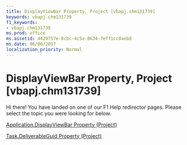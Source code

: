 ```yaml
---
title: DisplayViewBar Property, Project [vbapj.chm131739]
keywords: vbapj.chm131739
f1_keywords:
- vbapj.chm131739
ms.prod: office
ms.assetid: 4429757e-8cbc-4c5a-8634-7eff1cc0aeb8
ms.date: 06/08/2017
localization_priority: Normal
---
```



# DisplayViewBar Property, Project [vbapj.chm131739]

Hi there! You have landed on one of our F1 Help redirector pages. Please select the topic you were looking for below.

[Application.DisplayViewBar Property (Project)](http://msdn.microsoft.com/library/e097b5ef-9d87-a55b-719b-3c31c6000b05%28Office.15%29.aspx)

[Task.DeliverableGuid Property (Project)](http://msdn.microsoft.com/library/7e67d1df-d1b7-b838-4bc8-5e505ad53ca6%28Office.15%29.aspx)


